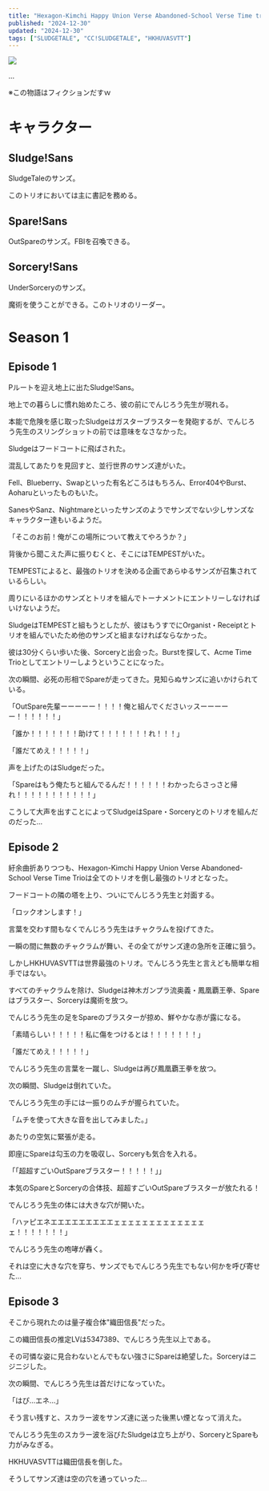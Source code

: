 ```yaml
---
title: "Hexagon-Kimchi Happy Union Verse Abandoned-School Verse Time trio"
published: "2024-12-30"
updated: "2024-12-30"
tags: ["SLUDGETALE", "CC!SLUDGETALE", "HKHUVASVTT"]
---
```

![](/assets/sludgetale/hkhuvasvtt/group_photo.png)

...

<div class="space_line_32"></div>

<div class="space_line_16"></div>

※この物語はフィクションだすｗ

# キャラクター

## Sludge!Sans

SludgeTaleのサンズ。

このトリオにおいては主に書記を務める。

## Spare!Sans

OutSpareのサンズ。FBIを召喚できる。

## Sorcery!Sans

UnderSorceryのサンズ。

魔術を使うことができる。このトリオのリーダー。

<div class="space_line_4"></div>

# Season 1

## Episode 1

Pルートを迎え地上に出たSludge!Sans。

地上での暮らしに慣れ始めたころ、彼の前にでんじろう先生が現れる。

本能で危険を感じ取ったSludgeはガスターブラスターを発砲するが、でんじろう先生のスリングショットの前では意味をなさなかった。

<div class="space_line_2"></div>

Sludgeはフードコートに飛ばされた。

混乱してあたりを見回すと、並行世界のサンズ達がいた。

Fell、Blueberry、Swapといった有名どころはもちろん、Error404やBurst、Aoharuといったものもいた。

SanesやSanz、Nightmareといったサンズのようでサンズでない少しサンズなキャラクター達もいるようだ。

<div class="space_line_2"></div>

「そこのお前！俺がこの場所について教えてやろうか？」

背後から聞こえた声に振りむくと、そこにはTEMPESTがいた。

TEMPESTによると、最強のトリオを決める企画であらゆるサンズが召集されているらしい。

周りにいるほかのサンズとトリオを組んでトーナメントにエントリーしなければいけないようだ。

SludgeはTEMPESTと組もうとしたが、彼はもうすでにOrganist・Receiptとトリオを組んでいたため他のサンズと組まなければならなかった。

<div class="space_line_2"></div>

彼は30分くらい歩いた後、Sorceryと出会った。Burstを探して、Acme Time Trioとしてエントリーしようということになった。

次の瞬間、必死の形相でSpareが走ってきた。見知らぬサンズに追いかけられている。

「OutSpare先輩ーーーーー！！！！俺と組んでくださいッスーーーーー！！！！！！」

「誰か！！！！！！！助けて！！！！！！！れ！！！」

「誰だてめえ！！！！！」

声を上げたのはSludgeだった。

「Spareはもう俺たちと組んでるんだ！！！！！！わかったらさっさと帰れ！！！！！！！！！！！」

こうして大声を出すことによってSludgeはSpare・Sorceryとのトリオを組んだのだった...

<div class="space_line_4"></div>

## Episode 2

紆余曲折ありつつも、Hexagon-Kimchi Happy Union Verse Abandoned-School Verse Time Trioは全てのトリオを倒し最強のトリオとなった。

フードコートの隣の塔を上り、ついにでんじろう先生と対面する。

「ロックオンします！」

言葉を交わす間もなくでんじろう先生はチャクラムを投げてきた。

一瞬の間に無数のチャクラムが舞い、その全てがサンズ達の急所を正確に狙う。

しかしHKHUVASVTTは世界最強のトリオ。でんじろう先生と言えども簡単な相手ではない。

すべてのチャクラムを除け、Sludgeは神木ガンプラ流奥義・鳳凰覇王拳、Spareはブラスター、Sorceryは魔術を放つ。

<div class="space_line_2"></div>

でんじろう先生の足をSpareのブラスターが掠め、鮮やかな赤が露になる。

「素晴らしい！！！！！私に傷をつけるとは！！！！！！！」

「誰だてめえ！！！！！」

でんじろう先生の言葉を一蹴し、Sludgeは再び鳳凰覇王拳を放つ。

<div class="space_line_2"></div>

次の瞬間、Sludgeは倒れていた。

でんじろう先生の手には一振りのムチが握られていた。

「ムチを使って大きな音を出してみました。」

あたりの空気に緊張が走る。

即座にSpareは勾玉の力を吸収し、Sorceryも気合を入れる。

「「超超すごいOutSpareブラスター！！！！！」」

本気のSpareとSorceryの合体技、超超すごいOutSpareブラスターが放たれる！

でんじろう先生の体には大きな穴が開いた。

<div class="space_line_2"></div>

「ハァピエネエエエエエエエエエェェェェェェェェェェェェェェ！！！！！！！」

でんじろう先生の咆哮が轟く。

それは空に大きな穴を穿ち、サンズでもでんじろう先生でもない何かを呼び寄せた...

<div class="space_line_4"></div>

## Episode 3

そこから現れたのは量子複合体"織田信長"だった。

この織田信長の推定LVは5347389、でんじろう先生以上である。

その可憐な姿に見合わないとんでもない強さにSpareは絶望した。Sorceryはニジニジした。

次の瞬間、でんじろう先生は首だけになっていた。

<div class="space_line_2"></div>

「はぴ...エネ...」

そう言い残すと、スカラー波をサンズ達に送った後黒い煙となって消えた。

でんじろう先生のスカラー波を浴びたSludgeは立ち上がり、SorceryとSpareも力がみなぎる。

HKHUVASVTTは織田信長を倒した。

そうしてサンズ達は空の穴を通っていった...